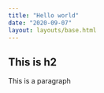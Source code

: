 ```yaml
---
title: "Hello world"
date: "2020-09-07"
layout: layouts/base.html
---
```


## This is h2

This is a paragraph

